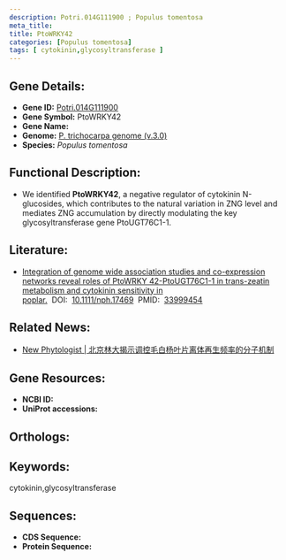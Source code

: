 ```yaml
---
description: Potri.014G111900 ; Populus tomentosa
meta_title:
title: PtoWRKY42
categories: [Populus tomentosa]
tags: [ cytokinin,glycosyltransferase ]
---
```


## Gene Details:
- **Gene ID:**	[Potri.014G111900]()
- **Gene Symbol:** PtoWRKY42
- **Gene Name:** 
- **Genome:** [P. trichocarpa genome (v.3.0)]()
- **Species:** *Populus tomentosa*

## Functional Description:
   - We identified **PtoWRKY42**, a negative regulator of cytokinin N-glucosides, which contributes to the natural variation in ZNG level and mediates ZNG accumulation by directly modulating the key glycosyltransferase gene PtoUGT76C1-1.

## Literature:
   - [Integration of genome wide association studies and co-expression networks reveal roles of PtoWRKY 42-PtoUGT76C1-1 in trans-zeatin metabolism and cytokinin sensitivity in poplar.]( https://nph.onlinelibrary.wiley.com/doi/10.1111/nph.17469)&nbsp;&nbsp;DOI:&nbsp;&nbsp;[10.1111/nph.17469](https://nph.onlinelibrary.wiley.com/doi/10.1111/nph.17469)&nbsp;&nbsp;PMID:&nbsp;&nbsp;[33999454](https://pubmed.ncbi.nlm.nih.gov/33999454/)

## Related News:
   - [New Phytologist | 北京林大揭示调控毛白杨叶片离体再生频率的分子机制](https://mp.weixin.qq.com/s?__biz=Mzg3MDEwNDEyMg==&mid=2247510695&idx=4&sn=7920b6fa6c8ab316ef24155b2afa5697&chksm=ce9007f2f9e78ee495508255806edc7dc9a4854855ebadbffddaf22df3e741a6373dd09ee8bb&scene=27#wechat_redirect)

## Gene Resources:
- **NCBI ID:** [](https://www.ncbi.nlm.nih.gov/gene/?term=)
- **UniProt accessions:** [](https://www.uniprot.org/uniprotkb//entry)

## Orthologs:


## Keywords:
cytokinin,glycosyltransferase

## Sequences:
- **CDS Sequence:**
- **Protein Sequence:**
